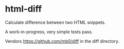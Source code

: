 # html-diff

Calculate difference between two HTML snippets.

A work-in-progress, very simple tests pass.

Vendors https://github.com/mb0/diff in the diff directory.
